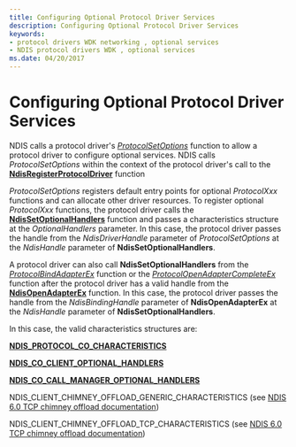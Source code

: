 ```yaml
---
title: Configuring Optional Protocol Driver Services
description: Configuring Optional Protocol Driver Services
keywords:
- protocol drivers WDK networking , optional services
- NDIS protocol drivers WDK , optional services
ms.date: 04/20/2017
---
```


# Configuring Optional Protocol Driver Services





NDIS calls a protocol driver's [*ProtocolSetOptions*](/windows-hardware/drivers/ddi/ndis/nc-ndis-set_options) function to allow a protocol driver to configure optional services. NDIS calls *ProtocolSetOptions* within the context of the protocol driver's call to the [**NdisRegisterProtocolDriver**](/windows-hardware/drivers/ddi/ndis/nf-ndis-ndisregisterprotocoldriver) function

*ProtocolSetOptions* registers default entry points for optional *ProtocolXxx* functions and can allocate other driver resources. To register optional *ProtocolXxx* functions, the protocol driver calls the [**NdisSetOptionalHandlers**](/windows-hardware/drivers/ddi/ndis/nf-ndis-ndissetoptionalhandlers) function and passes a characteristics structure at the *OptionalHandlers* parameter. In this case, the protocol driver passes the handle from the *NdisDriverHandle* parameter of *ProtocolSetOptions* at the *NdisHandle* parameter of **NdisSetOptionalHandlers**.

A protocol driver can also call **NdisSetOptionalHandlers** from the [*ProtocolBindAdapterEx*](/windows-hardware/drivers/ddi/ndis/nc-ndis-protocol_bind_adapter_ex) function or the [*ProtocolOpenAdapterCompleteEx*](/windows-hardware/drivers/ddi/ndis/nc-ndis-protocol_open_adapter_complete_ex) function after the protocol driver has a valid handle from the [**NdisOpenAdapterEx**](/windows-hardware/drivers/ddi/ndis/nf-ndis-ndisopenadapterex) function. In this case, the protocol driver passes the handle from the *NdisBindingHandle* parameter of **NdisOpenAdapterEx** at the *NdisHandle* parameter of **NdisSetOptionalHandlers**.

In this case, the valid characteristics structures are:

[**NDIS\_PROTOCOL\_CO\_CHARACTERISTICS**](/windows-hardware/drivers/ddi/ndis/ns-ndis-_ndis_protocol_co_characteristics)

[**NDIS\_CO\_CLIENT\_OPTIONAL\_HANDLERS**](/windows-hardware/drivers/ddi/ndis/ns-ndis-_ndis_co_client_optional_handlers)

[**NDIS\_CO\_CALL\_MANAGER\_OPTIONAL\_HANDLERS**](/windows-hardware/drivers/ddi/ndis/ns-ndis-_ndis_co_call_manager_optional_handlers)

NDIS\_CLIENT\_CHIMNEY\_OFFLOAD\_GENERIC\_CHARACTERISTICS (see [NDIS 6.0 TCP chimney offload documentation](full-tcp-offload.md))

NDIS\_CLIENT\_CHIMNEY\_OFFLOAD\_TCP\_CHARACTERISTICS (see [NDIS 6.0 TCP chimney offload documentation](full-tcp-offload.md))

 

